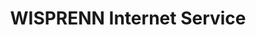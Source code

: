 ---
title: "WISPRENN Internet Service"
url: /apple-valley/wisprenn-internet-service/
shop: mobile phone
---